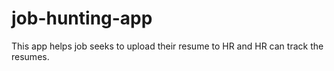 # job-hunting-app
This app helps job seeks to upload their resume to HR and HR can track the resumes.
